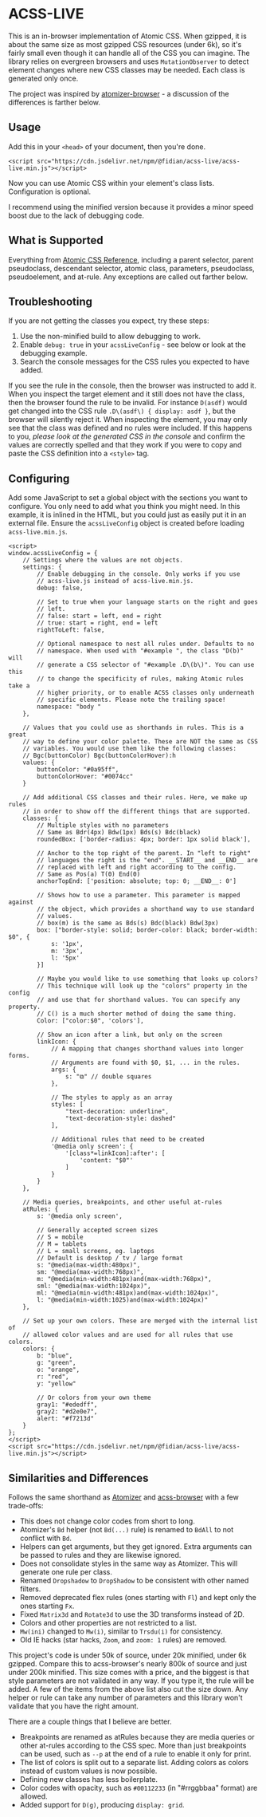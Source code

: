 ACSS-LIVE
=========

This is an in-browser implementation of Atomic CSS. When gzipped, it is about the same size as most gzipped CSS resources (under 6k), so it's fairly small even though it can handle all of the CSS you can imagine. The library relies on evergreen browsers and uses `MutationObserver` to detect element changes where new CSS classes may be needed. Each class is generated only once.

The project was inspired by [atomizer-browser](https://github.com/acss-io/acss-browser) - a discussion of the differences is farther below.


Usage
-----

Add this in your `<head>` of your document, then you're done.

    <script src="https://cdn.jsdelivr.net/npm/@fidian/acss-live/acss-live.min.js"></script>

Now you can use Atomic CSS within your element's class lists. Configuration is optional.

I recommend using the minified version because it provides a minor speed boost due to the lack of debugging code.


What is Supported
-----------------

Everything from [Atomic CSS Reference](https://acss.io/reference.html), including a parent selector, parent pseudoclass, descendant selector, atomic class, parameters, pseudoclass, pseudoelement, and at-rule. Any exceptions are called out farther below.


Troubleshooting
---------------

If you are not getting the classes you expect, try these steps:

1. Use the non-minified build to allow debugging to work.
2. Enable `debug: true` in your `acssLiveConfig` - see below or look at the debugging example.
3. Search the console messages for the CSS rules you expected to have added.

If you see the rule in the console, then the browser was instructed to add it. When you inspect the target element and it still does not have the class, then the browser found the rule to be invalid. For instance `D(asdf)` would get changed into the CSS rule `.D\(asdf\) { display: asdf }`, but the browser will silently reject it. When inspecting the element, you may only see that the class was defined and no rules were included. If this happens to you, *please look at the generated CSS in the console* and confirm the values are correctly spelled and that they work if you were to copy and paste the CSS definition into a `<style>` tag.


Configuring
-----------

Add some JavaScript to set a global object with the sections you want to configure. You only need to add what you think you might need. In this example, it is inlined in the HTML, but you could just as easily put it in an external file. Ensure the `acssLiveConfig` object is created before loading `acss-live.min.js`.

    <script>
    window.acssLiveConfig = {
        // Settings where the values are not objects.
        settings: {
            // Enable debugging in the console. Only works if you use
            // acss-live.js instead of acss-live.min.js.
            debug: false,

            // Set to true when your language starts on the right and goes
            // left.
            // false: start = left, end = right
            // true: start = right, end = left
            rightToLeft: false,

            // Optional namespace to nest all rules under. Defaults to no
            // namespace. When used with "#example ", the class "D(b)" will
            // generate a CSS selector of "#example .D\(b\)". You can use this
            // to change the specificity of rules, making Atomic rules take a
            // higher priority, or to enable ACSS classes only underneath
            // specific elements. Please note the trailing space!
            namespace: "body "
        },

        // Values that you could use as shorthands in rules. This is a great
        // way to define your color palette. These are NOT the same as CSS
        // variables. You would use them like the following classes:
        // Bgc(buttonColor) Bgc(buttonColorHover):h
        values: {
            buttonColor: "#0a95ff",
            buttonColorHover: "#0074cc"
        }

        // Add additional CSS classes and their rules. Here, we make up rules
        // in order to show off the different things that are supported.
        classes: {
            // Multiple styles with no parameters
            // Same as Bdr(4px) Bdw(1px) Bds(s) Bdc(black)
            roundedBox: ['border-radius: 4px; border: 1px solid black'],

            // Anchor to the top right of the parent. In "left to right"
            // languages the right is the "end". __START__ and __END__ are
            // replaced with left and right according to the config.
            // Same as Pos(a) T(0) End(0)
            anchorTopEnd: ['position: absolute; top: 0; __END__: 0']

            // Shows how to use a parameter. This parameter is mapped against
            // the object, which provides a shorthand way to use standard
            // values.
            // box(m) is the same as Bds(s) Bdc(black) Bdw(3px)
            box: ["border-style: solid; border-color: black; border-width: $0", {
                s: '1px',
                m: '3px',
                l: '5px'
            }]

            // Maybe you would like to use something that looks up colors?
            // This technique will look up the "colors" property in the config
            // and use that for shorthand values. You can specify any property.
            // C() is a much shorter method of doing the same thing.
            Color: ["color:$0", 'colors'],

            // Show an icon after a link, but only on the screen
            linkIcon: {
                // A mapping that changes shorthand values into longer forms.
                // Arguments are found with $0, $1, ... in the rules.
                args: {
                    s: "⧉" // double squares
                },

                // The styles to apply as an array
                styles: [
                    "text-decoration: underline",
                    "text-decoration-style: dashed"
                ],

                // Additional rules that need to be created
                '@media only screen': {
                    '[class*=linkIcon]:after': [
                        'content: "$0"'
                    ]
                }
            }
        },

        // Media queries, breakpoints, and other useful at-rules
        atRules: {
            s: '@media only screen',

            // Generally accepted screen sizes
            // S = mobile
            // M = tablets
            // L = small screens, eg. laptops
            // Default is desktop / tv / large format
            s: "@media(max-width:480px)",
            sm: "@media(max-width:768px)",
            m: "@media(min-width:481px)and(max-width:768px)",
            sml: "@media(max-width:1024px)",
            ml: "@media(min-width:481px)and(max-width:1024px)",
            l: "@media(min-width:1025)and(max-width:1024px)"
        },

        // Set up your own colors. These are merged with the internal list of
        // allowed color values and are used for all rules that use colors.
        colors: {
            b: "blue",
            g: "green",
            o: "orange",
            r: "red",
            y: "yellow"

            // Or colors from your own theme
            gray1: "#ededff",
            gray2: "#d2e0e7",
            alert: "#f7213d"
        }
    };
    </script>
    <script src="https://cdn.jsdelivr.net/npm/@fidian/acss-live/acss-live.min.js"></script>


Similarities and Differences
----------------------------

Follows the same shorthand as [Atomizer](https://acss.io/reference.html) and [acss-browser](https://github.com/acss-io/acss-browser) with a few trade-offs:

* This does not change color codes from short to long.
* Atomizer's `Bd` helper (not `Bd(...)` rule) is renamed to `BdAll` to not conflict with `Bd`.
* Helpers can get arguments, but they get ignored. Extra arguments can be passed to rules and they are likewise ignored.
* Does not consolidate styles in the same way as Atomizer. This will generate one rule per class.
* Renamed `Dropshadow` to `DropShadow` to be consistent with other named filters.
* Removed deprecated flex rules (ones starting with `Fl`) and kept only the ones starting `Fx`.
* Fixed `Matrix3d` and `Rotate3d` to use the 3D transforms instead of 2D.
* Colors and other properties are not restricted to a list.
* `Mw(ini)` changed to `Mw(i)`, similar to `Trsdu(i)` for consistency.
* Old IE hacks (star hacks, `Zoom`, and `zoom: 1` rules) are removed.

This project's code is under 50k of source, under 20k minified, under 6k gzipped. Compare this to acss-browser's nearly 800k of source and just under 200k minified. This size comes with a price, and the biggest is that style parameters are not validated in any way. If you type it, the rule will be added. A few of the items from the above list also cut the size down. Any helper or rule can take any number of parameters and this library won't validate that you have the right amount.

There are a couple things that I believe are better.

* Breakpoints are renamed as atRules because they are media queries or other at-rules according to the CSS spec. More than just breakpoints can be used, such as `--p` at the end of a rule to enable it only for print.
* The list of colors is split out to a separate list. Adding colors as colors instead of custom values is now possible.
* Defining new classes has less boilerplate.
* Color codes with opacity, such as `#00112233` (in "#rrggbbaa" format) are allowed.
* Added support for `D(g)`, producing `display: grid`.
